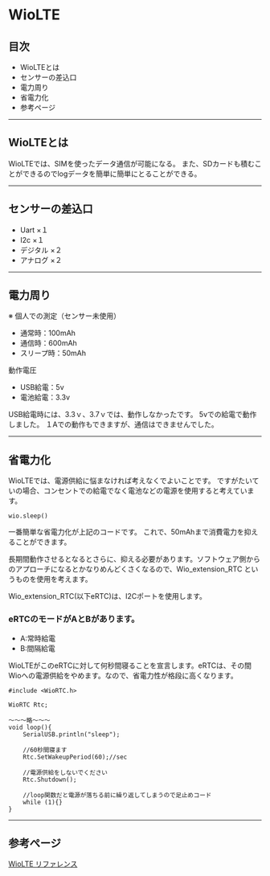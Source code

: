 # WioLTE
## 目次
* WioLTEとは
* センサーの差込口
* 電力周り
* 省電力化
* 参考ページ

___
## WioLTEとは
WioLTEでは、SIMを使ったデータ通信が可能になる。
また、SDカードも積むことができるのでlogデータを簡単に簡単にとることができる。

___
## センサーの差込口
* Uart ×１
* I2c ×１
* デジタル ×２
* アナログ ×２

___
## 電力周り
※ 個人での測定（センサー未使用）
* 通常時：100mAh
* 通信時：600mAh
* スリープ時：50mAh

動作電圧
* USB給電：5v
* 電池給電：3.3v

USB給電時には、3.3ｖ、3.7ｖでは、動作しなかったです。
5vでの給電で動作しました。
１Aでの動作もできますが、通信はできませんでした。
___
## 省電力化
WioLTEでは、電源供給に悩まなければ考えなくでよいことです。
ですがたいていの場合、コンセントでの給電でなく電池などの電源を使用すると考えています。

```
wio.sleep()
```
一番簡単な省電力化が上記のコードです。
これで、50mAhまで消費電力を抑えることができます。


長期間動作させるとなるとさらに、抑える必要があります。ソフトウェア側からのアプローチになるとかなりめんどくさくなるので、Wio_extension_RTC というものを使用を考えます。

Wio_extension_RTC(以下eRTC)は、I2Cポートを使用します。

### eRTCのモードがAとBがあります。
* A:常時給電
* B:間隔給電

WioLTEがこのeRTCに対して何秒間寝ることを宣言します。eRTCは、その間Wioへの電源供給をやめます。なので、省電力性が格段に高くなります。

```
#include <WioRTC.h>

WioRTC Rtc;

～～～略～～～
void loop(){
    SerialUSB.println("sleep");
    
    //60秒間寝ます
    Rtc.SetWakeupPeriod(60);//sec
    
    //電源供給をしないでください
    Rtc.Shutdown();
    
    //loop関数だと電源が落ちる前に繰り返してしまうので足止めコード
    while (1){}
}
```
___
## 参考ぺージ
[WioLTE リファレンス](https://seeedjp.github.io/Wiki/Wio_LTE_for_Arduino/Reference-ja.html)
